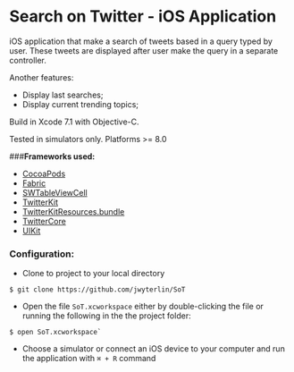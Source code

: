 # Search on Twitter - iOS Application

iOS application that make a search of tweets based in a query typed by user. These tweets are displayed after user make the query in a separate controller.

Another features:

- Display last searches;
- Display current trending topics;

Build in Xcode 7.1 with Objective-C.

Tested in simulators only. Platforms >= 8.0

###__Frameworks used:__

- [CocoaPods](https://cocoapods.org/)
- [Fabric](https://github.com/twitterdev/cannonball-ios/tree/master/Fabric.framework)
- [SWTableViewCell](https://github.com/CEWendel/SWTableViewCell)
- [TwitterKit](https://github.com/twitterdev/cannonball-ios/tree/master/TwitterKit.framework)
- [TwitterKitResources.bundle](https://github.com/twitterdev/cannonball-ios/tree/master/TwitterKit.framework/Versions/A/Resources/TwitterKitResources.bundle)
- [TwitterCore](https://github.com/twitterdev/cannonball-ios/tree/master/TwitterCore.framework)
- [UIKit](https://developer.apple.com/library/ios/documentation/UIKit/Reference/UIKit_Framework/)

### Configuration:

- Clone to project to your local directory
```
$ git clone https://github.com/jwyterlin/SoT
```
- Open the file `SoT.xcworkspace` either by double-clicking the file or running the following in the the project folder:

```
$ open SoT.xcworkspace`
```
- Choose a simulator or connect an iOS device to your computer and run the application with  `⌘ + R` command
